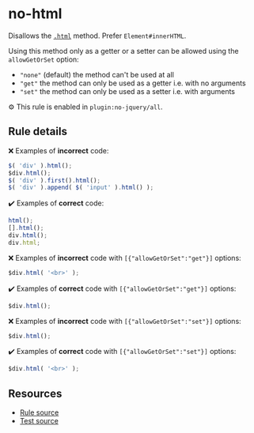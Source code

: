 # no-html

Disallows the [`.html`](https://api.jquery.com/html/) method. Prefer `Element#innerHTML`.

Using this method only as a getter or a setter can be allowed using the `allowGetOrSet` option:
* `"none"` (default) the method can't be used at all
* `"get"` the method can only be used as a getter i.e. with no arguments
* `"set"` the method can only be used as a setter i.e. with arguments

⚙️ This rule is enabled in `plugin:no-jquery/all`.

## Rule details

❌ Examples of **incorrect** code:
```js
$( 'div' ).html();
$div.html();
$( 'div' ).first().html();
$( 'div' ).append( $( 'input' ).html() );
```

✔️ Examples of **correct** code:
```js
html();
[].html();
div.html();
div.html;
```

❌ Examples of **incorrect** code with `[{"allowGetOrSet":"get"}]` options:
```js
$div.html( '<br>' );
```

✔️ Examples of **correct** code with `[{"allowGetOrSet":"get"}]` options:
```js
$div.html();
```

❌ Examples of **incorrect** code with `[{"allowGetOrSet":"set"}]` options:
```js
$div.html();
```

✔️ Examples of **correct** code with `[{"allowGetOrSet":"set"}]` options:
```js
$div.html( '<br>' );
```

## Resources

* [Rule source](/src/rules/no-html.js)
* [Test source](/tests/rules/no-html.js)
